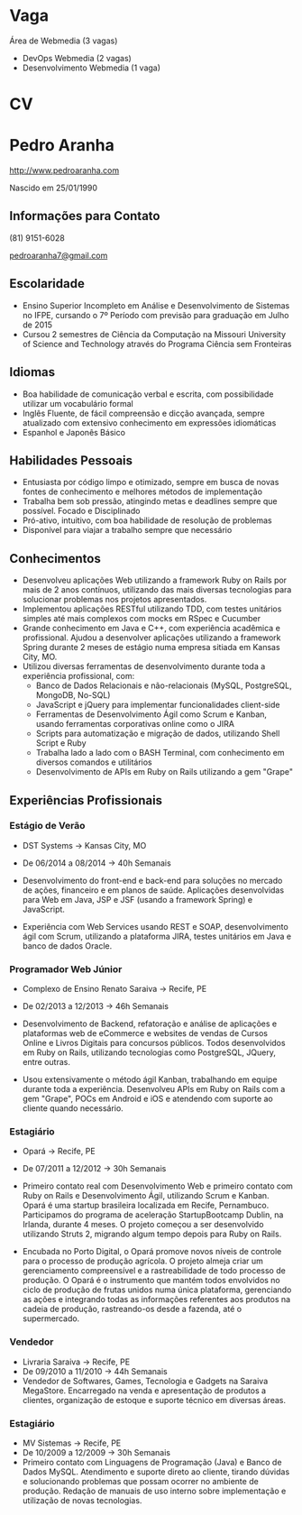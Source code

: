 Vaga
====

Área de Webmedia (3 vagas)
* DevOps Webmedia (2 vagas)
* Desenvolvimento Webmedia (1 vaga)

CV
==

# Pedro Aranha
http://www.pedroaranha.com

Nascido em 25/01/1990

## Informações para Contato
(81) 9151-6028

pedroaranha7@gmail.com

## Escolaridade
- Ensino Superior Incompleto em Análise e Desenvolvimento de Sistemas no IFPE, cursando o 7º Período com previsão para graduação em Julho de 2015
- Cursou 2 semestres de Ciência da Computação na Missouri University of Science and Technology através do Programa Ciência sem Fronteiras

## Idiomas
- Boa habilidade de comunicação verbal e escrita, com possibilidade utilizar um vocabulário formal
- Inglês Fluente, de fácil compreensão e dicção avançada, sempre atualizado com extensivo conhecimento em expressões idiomáticas
- Espanhol e Japonês Básico

## Habilidades Pessoais
- Entusiasta por código limpo e otimizado, sempre em busca de novas fontes de conhecimento e melhores métodos de implementação
- Trabalha bem sob pressão, atingindo metas e deadlines sempre que possível. Focado e Disciplinado
- Pró-ativo, intuitivo, com boa habilidade de resolução de problemas
- Disponível para viajar a trabalho sempre que necessário

## Conhecimentos
- Desenvolveu aplicações Web utilizando a framework Ruby on Rails por mais de 2 anos contínuos, utilizando das mais diversas tecnologias para solucionar problemas nos projetos apresentados.
- Implementou aplicações RESTful utilizando TDD, com testes unitários simples até mais complexos com mocks em RSpec e Cucumber
- Grande conhecimento em Java e C++, com experiência acadêmica e profissional. Ajudou a desenvolver aplicações utilizando a framework Spring durante 2 meses de estágio numa empresa sitiada em Kansas City, MO.
- Utilizou diversas ferramentas de desenvolvimento durante toda a experiência profissional, com:
  * Banco de Dados Relacionais e não-relacionais (MySQL, PostgreSQL, MongoDB, No-SQL)
  * JavaScript e jQuery para implementar funcionalidades client-side
  * Ferramentas de Desenvolvimento Ágil como Scrum e Kanban, usando ferramentas corporativas online como o JIRA
  * Scripts para automatização e migração de dados, utilizando Shell Script e Ruby
  * Trabalha lado a lado com o BASH Terminal, com conhecimento em diversos comandos e utilitários
  * Desenvolvimento de APIs em Ruby on Rails utilizando a gem "Grape"

## Experiências Profissionais
### Estágio de Verão
- DST Systems -> Kansas City, MO
- De 06/2014 a 08/2014 -> 40h Semanais
- Desenvolvimento do front-end e back-end para soluções no mercado de ações, financeiro e em planos de saúde. Aplicações desenvolvidas para Web em Java, JSP e JSF (usando a framework Spring) e JavaScript.

- Experiência com Web Services usando REST e SOAP, desenvolvimento ágil com Scrum, utilizando a plataforma JIRA, testes unitários em Java e banco de dados Oracle.

### Programador Web Júnior
- Complexo de Ensino Renato Saraiva -> Recife, PE
- De 02/2013 a 12/2013 -> 46h Semanais
- Desenvolvimento de Backend, refatoração e análise de aplicações e plataformas web de eCommerce e websites de vendas de Cursos Online e Livros Digitais para concursos públicos. Todos desenvolvidos em Ruby on Rails, utilizando tecnologias como PostgreSQL, JQuery, entre outras.

- Usou extensivamente o método ágil Kanban, trabalhando em equipe durante toda a experiência. Desenvolveu APIs em Ruby on Rails com a gem "Grape", POCs em Android e iOS e atendendo com suporte ao cliente quando necessário.

### Estagiário
- Opará -> Recife, PE
- De 07/2011 a 12/2012 -> 30h Semanais
- Primeiro contato real com Desenvolvimento Web e primeiro contato com Ruby on Rails e Desenvolvimento Ágil, utilizando Scrum e Kanban. Opará é uma startup brasileira localizada em Recife, Pernambuco. Participamos do programa de aceleração StartupBootcamp Dublin, na Irlanda, durante 4 meses. O projeto começou a ser desenvolvido utilizando Struts 2, migrando algum tempo depois para Ruby on Rails.

- Encubada no Porto Digital, o Opará promove novos níveis de controle para o processo de produção agrícola. O projeto almeja criar um gerenciamento compreensível e a rastreabilidade de todo processo de produção. O Opará é o instrumento que mantém todos envolvidos no ciclo de produção de frutas unidos numa única plataforma, gerenciando as ações e integrando todas as informações referentes aos produtos na cadeia de produção, rastreando-os desde a fazenda, até o supermercado.

### Vendedor
- Livraria Saraiva -> Recife, PE
- De 09/2010 a 11/2010 -> 44h Semanais
- Vendedor de Softwares, Games, Tecnologia e Gadgets na Saraiva MegaStore. Encarregado na venda e apresentação de produtos a clientes, organização de estoque e suporte técnico em diversas áreas.

### Estagiário
- MV Sistemas -> Recife, PE
- De 10/2009 a 12/2009 -> 30h Semanais
- Primeiro contato com Linguagens de Programação (Java) e Banco de Dados MySQL. Atendimento e suporte direto ao cliente, tirando dúvidas e solucionando problemas que possam ocorrer no ambiente de produção. Redação de manuais de uso interno sobre implementação e utilização de novas tecnologias.
